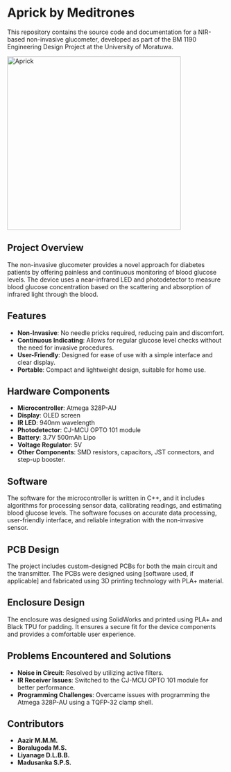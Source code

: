 # Aprick by Meditrones

This repository contains the source code and documentation for a NIR-based non-invasive glucometer, developed as part of the BM 1190 Engineering Design Project at the University of Moratuwa.

<img src="https://github.com/user-attachments/assets/0ce704d8-9f37-4909-bde7-e2de586f7ca9" alt="Aprick" width="400"/>

## Project Overview

The non-invasive glucometer provides a novel approach for diabetes patients by offering painless and continuous monitoring of blood glucose levels. The device uses a near-infrared LED and photodetector to measure blood glucose concentration based on the scattering and absorption of infrared light through the blood.

## Features

- **Non-Invasive**: No needle pricks required, reducing pain and discomfort.
- **Continuous Indicating**: Allows for regular glucose level checks without the need for invasive procedures.
- **User-Friendly**: Designed for ease of use with a simple interface and clear display.
- **Portable**: Compact and lightweight design, suitable for home use.

## Hardware Components

- **Microcontroller**: Atmega 328P-AU
- **Display**: OLED screen
- **IR LED**: 940nm wavelength
- **Photodetector**: CJ-MCU OPTO 101 module
- **Battery**: 3.7V 500mAh Lipo
- **Voltage Regulator**: 5V
- **Other Components**: SMD resistors, capacitors, JST connectors, and step-up booster.

## Software

The software for the microcontroller is written in C++, and it includes algorithms for processing sensor data, calibrating readings, and estimating blood glucose levels. The software focuses on accurate data processing, user-friendly interface, and reliable integration with the non-invasive sensor.

## PCB Design

The project includes custom-designed PCBs for both the main circuit and the transmitter. The PCBs were designed using [software used, if applicable] and fabricated using 3D printing technology with PLA+ material.

## Enclosure Design

The enclosure was designed using SolidWorks and printed using PLA+ and Black TPU for padding. It ensures a secure fit for the device components and provides a comfortable user experience.

## Problems Encountered and Solutions

- **Noise in Circuit**: Resolved by utilizing active filters.
- **IR Receiver Issues**: Switched to the CJ-MCU OPTO 101 module for better performance.
- **Programming Challenges**: Overcame issues with programming the Atmega 328P-AU using a TQFP-32 clamp shell.

## Contributors

- **Aazir M.M.M.**
- **Boralugoda M.S.**
- **Liyanage D.L.B.B.**
- **Madusanka S.P.S.**
